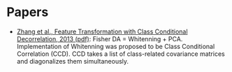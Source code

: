 
# Papers

* [Zhang et al., Feature Transformation with Class Conditional Decorrelation, 2013 (pdf)](http://www.nlpr.ia.ac.cn/pal/xyz/Publication/XYZ2013-class_conditional_decorrelation-ICDM.pdf):
  Fisher DA = Whitenning + PCA. Implementation of Whitenning was proposed to be Class Conditional Correlation (CCD). 
 CCD takes a list of class-related covariance matrices and diagonalizes them simultaneously.
